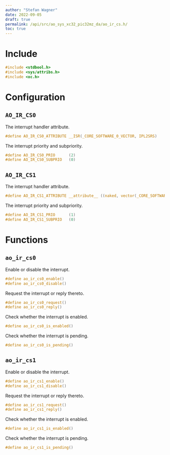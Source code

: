 ```yaml
---
author: "Stefan Wagner"
date: 2022-09-05
draft: true
permalink: /api/src/ao_sys_xc32_pic32mz_da/ao_ir_cs.h/
toc: true
---
```


# Include

```c
#include <stdbool.h>
#include <sys/attribs.h>
#include <xc.h>
```

# Configuration

## `AO_IR_CS0`

The interrupt handler attribute.

```c
#define AO_IR_CS0_ATTRIBUTE __ISR(_CORE_SOFTWARE_0_VECTOR, IPL2SRS)
```

The interrupt priority and subpriority.

```c
#define AO_IR_CS0_PRIO      (2)
#define AO_IR_CS0_SUBPRIO   (0)
```

## `AO_IR_CS1`

The interrupt handler attribute.

```c
#define AO_IR_CS1_ATTRIBUTE __attribute__ ((naked, vector(_CORE_SOFTWARE_1_VECTOR)))
```

The interrupt priority and subpriority.

```c
#define AO_IR_CS1_PRIO      (1)
#define AO_IR_CS1_SUBPRIO   (0)
```

# Functions

## `ao_ir_cs0`

Enable or disable the interrupt.

```c
#define ao_ir_cs0_enable()
#define ao_ir_cs0_disable()
```

Request the interrupt or reply thereto.

```c
#define ao_ir_cs0_request()
#define ao_ir_cs0_reply()
```

Check whether the interrupt is enabled.

```c
#define ao_ir_cs0_is_enabled()
```

Check whether the interrupt is pending.

```c
#define ao_ir_cs0_is_pending()
```

## `ao_ir_cs1`

Enable or disable the interrupt.

```c
#define ao_ir_cs1_enable()
#define ao_ir_cs1_disable()
```

Request the interrupt or reply thereto.

```c
#define ao_ir_cs1_request()
#define ao_ir_cs1_reply()
```

Check whether the interrupt is enabled.

```c
#define ao_ir_cs1_is_enabled()
```

Check whether the interrupt is pending.

```c
#define ao_ir_cs1_is_pending()
```
